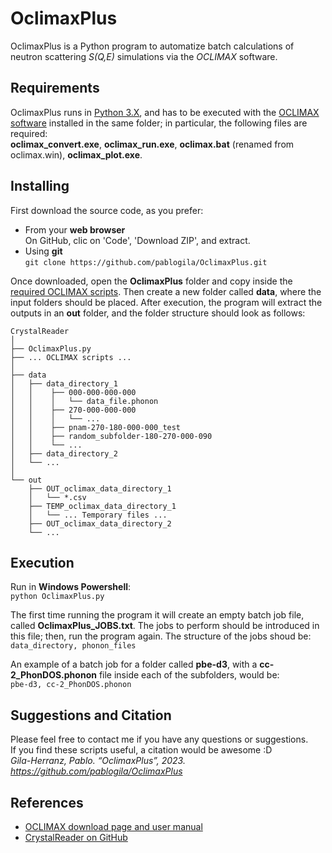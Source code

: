 # OclimaxPlus
OclimaxPlus is a Python program to automatize batch calculations of neutron scattering _S(Q,E)_ simulations via the _OCLIMAX_ software.  


## Requirements

OclimaxPlus runs in [Python 3.X](https://www.python.org/downloads/), and has to be executed with the [OCLIMAX software](https://sites.google.com/site/ornliceman/download) installed in the same folder; in particular, the following files are required:  
**oclimax_convert.exe**, **oclimax_run.exe**, **oclimax.bat** (renamed from oclimax.win), **oclimax_plot.exe**.  


## Installing

First download the source code, as you prefer:  
* From your **web browser**  
On GitHub, clic on 'Code', 'Download ZIP', and extract.  
* Using **git**  
`git clone https://github.com/pablogila/OclimaxPlus.git`  

Once downloaded, open the **OclimaxPlus** folder and copy inside the [required OCLIMAX scripts](##Requirements). Then create a new folder called **data**, where the input folders should be placed. After execution, the program will extract the outputs in an **out** folder, and the folder structure should look as follows:  

```.
CrystalReader
│
├── OclimaxPlus.py
├── ... OCLIMAX scripts ...
│
├── data
│   ├── data_directory_1
│   │    ├── 000-000-000-000
│   │    │   └── data_file.phonon
│   │    ├── 270-000-000-000
│   │    │   └── ...
│   │    ├── pnam-270-180-000-000_test
│   │    ├── random_subfolder-180-270-000-090
│   │    └── ...
│   ├── data_directory_2
│   └── ...
│   
└── out
    ├── OUT_oclimax_data_directory_1
    │   └── *.csv
    ├── TEMP_oclimax_data_directory_1
    │   └── ... Temporary files ...
    ├── OUT_oclimax_data_directory_2
    └── ...
 ```


## Execution

Run in **Windows Powershell**:  
`python OclimaxPlus.py`  

The first time running the program it will create an empty batch job file, called **OclimaxPlus_JOBS.txt**. The jobs to perform should be introduced in this file; then, run the program again. The structure of the jobs shoud be:  
`data_directory, phonon_files`  

An example of a batch job for a folder called **pbe-d3**, with a **cc-2_PhonDOS.phonon** file inside each of the subfolders, would be:  
`pbe-d3, cc-2_PhonDOS.phonon`  


## Suggestions and Citation

Please feel free to contact me if you have any questions or suggestions.  
If you find these scripts useful, a citation would be awesome :D  
*Gila-Herranz, Pablo. “OclimaxPlus”, 2023. https://github.com/pablogila/OclimaxPlus*  


## References

* [OCLIMAX download page and user manual](https://sites.google.com/site/ornliceman/download)
* [CrystalReader on GitHub](https://github.com/pablogila/CrystalReader)